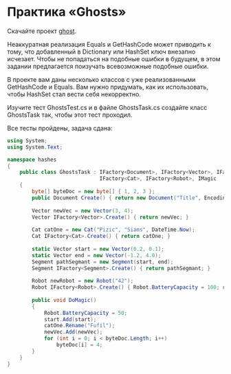 # Практика «Ghosts»

Скачайте проект [ghost](ghost.zip).

Неаккуратная реализация Equals и GetHashCode может приводить к тому, что добавленный в Dictionary или HashSet ключ внезапно исчезает. Чтобы не попадаться на подобные ошибки в будущем, в этом задании предлагается поизучать всевозможные подобные ошибки.

В проекте вам даны несколько классов с уже реализованными GetHashCode и Equals. Вам нужно придумать, как их использовать, чтобы HashSet стал вести себя некорректно.

Изучите тест GhostsTest.cs и в файле GhostsTask.cs создайте класс GhostsTask так, чтобы этот тест проходил.


Все тесты пройдены, задача сдана:
```cs
using System;
using System.Text;

namespace hashes
{
    public class GhostsTask : IFactory<Document>, IFactory<Vector>, IFactory<Segment>, 	
                              IFactory<Cat>, IFactory<Robot>, IMagic
    {
        byte[] byteDoc = new byte[] { 1, 2, 3 };
        public Document Create() { return new Document("Title", Encoding.UTF8, byteDoc); }
    
        Vector newVec = new Vector(3, 4);
        Vector IFactory<Vector>.Create() { return newVec; }
    
        Cat catOne = new Cat("Pizic", "Siams", DateTime.Now);
        Cat IFactory<Cat>.Create() { return catOne; }
    
        static Vector start = new Vector(0.2, 0.1);
        static Vector end = new Vector(-1.2, 4.0);
        Segment pathSegmant = new Segment(start, end);
        Segment IFactory<Segment>.Create() { return pathSegmant; }
    
        Robot newRobot = new Robot("42");
        Robot IFactory<Robot>.Create() { Robot.BatteryCapacity = 100; return newRobot; }
    
        public void DoMagic()
        {
            Robot.BatteryCapacity = 50;
            start.Add(start);
            catOne.Rename("Fufil");
            newVec.Add(newVec);
            for (int i = 0; i < byteDoc.Length; i++)
                byteDoc[i] = 4;
        }
    }
}
```

